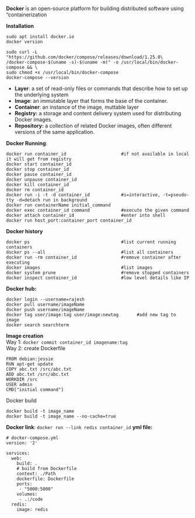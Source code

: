 **Docker** is an open-source platform for building distributed software using “containerization

**Installation**
```
sudo apt install docker.io
docker version

sudo curl -L "https://github.com/docker/compose/releases/download/1.25.0\
/docker-compose-$(uname -s)-$(uname -m)" -o /usr/local/bin/docker-compose && \
sudo chmod +x /usr/local/bin/docker-compose
docker-compose --version
```
- **Layer**: a set of read-only files or commands that describe how to set up the underlying system
- **Image**: an immutable layer that forms the base of the container.
- **Container**: an instance of the image, muttable layer
- **Registry:** a storage and content delivery system used for distributing Docker images.
- **Repository:** a collection of related Docker images, often different versions of the same application.

**Docker Running**:
```
docker run container_id                     #if not available in local it will get from registry 
docker start container_id
docker stop container_id
docker pause container_id
docker unpause container_id
docker kill container_id
docker rm container_id
docker run -i -t -d container_id            #i=interactive, -t=pseudo-tty -d=detach run in background
docker run containerName initial_command
docker exec container_id command            #execute the given command
docker attach container_id                  #enter into shell
docker run host_port:container_port container_id
```
**Docker history**
```
docker ps                                   #list current running containers
docker ps --all                             #list all containers
docker run -rm container_id                 #remove container after executing
docker images                               #list images
docker system prune                         #remove stopped containers
docker inspect container_id                 #low level details like IP
```

**Docker hub:**
```
docker login --username=rajesh
docker pull username/imageName
docker push username/imageName
docker tag user/image:tag user/image:newtag       #add new tag to image
docker search searchterm
```

**Image creation**\
Way 1: ```docker commit container_id imagename:tag```\
Way 2: create Dockerfile
```
FROM debian:jessie
RUN apt-get update
COPY abc.txt /src/abc.txt
ADD abc.txt /src/abc.txt
WORKDIR /src
USER admin
CMD["initial command"]
```
Docker build
```
docker build -t image_name
docker build -t image_name --no-cache=true
```
**Docker link**: ```docker run --link redis container_id```
**yml file:**
```
# docker-compose.yml
version: '2'

services:
  web:
    build: .
    # build from Dockerfile
    context: ./Path
    dockerfile: Dockerfile
    ports:
     - "5000:5000"
    volumes:
     - .:/code
  redis:
    image: redis
```
